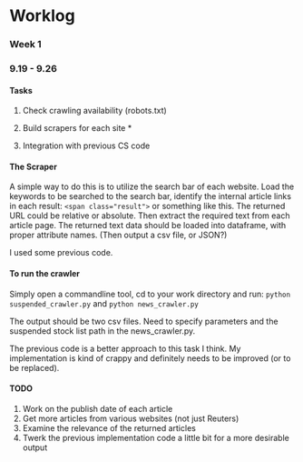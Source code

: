 # Worklog

### Week 1
### 9.19 - 9.26

#### Tasks
  1. Check crawling availability (robots.txt)

  2. Build scrapers for each site * 

  3. Integration with previous CS code 

#### The Scraper
A simple way to do this is to utilize the search bar of each website. Load the keywords to be searched to the search bar, identify the internal article links in each result: ```<span class="result">``` or something like this. 
The returned URL could be relative or absolute. 
Then extract the required text from each article page.
The returned text data should be loaded into dataframe, with proper attribute names. (Then output a csv file, or JSON?) 

<p> I used some previous code. </p> 


#### To run the crawler
Simply open a commandline tool, cd to your work directory and run:
```python suspended_crawler.py```
and 
```python news_crawler.py```
<p> The output should be two csv files. Need to specify parameters and the suspended stock list path in the news_crawler.py. </p>
<p> The previous code is a better approach to this task I think. My implementation is kind of crappy and definitely needs to be improved (or to be replaced). </p>



#### TODO 
1. Work on the publish date of each article
2. Get more articles from various websites (not just Reuters)
3. Examine the relevance of the returned articles 
4. Twerk the previous implementation code a little bit for a more desirable output 
